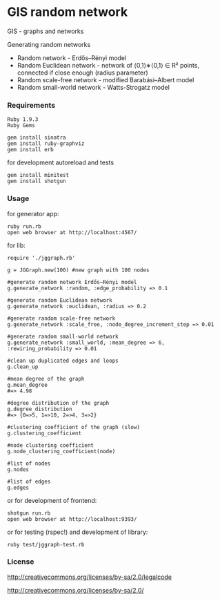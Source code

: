 GIS random network
==================

GIS - graphs and networks

Generating random networks

* Random network - Erdős–Rényi model
* Random Euclidean network - network of ⟨0,1⟩∗⟨0,1⟩ ∈ R² points, connected if close enough (radius parameter)
* Random scale-free network - modified Barabási–Albert model
* Random small-world network - Watts-Strogatz model

### Requirements

	Ruby 1.9.3
	Ruby Gems

	gem install sinatra
	gem install ruby-graphviz
	gem install erb

for development autoreload and tests

	gem install minitest
	gem install shotgun

### Usage

for generator app:

	ruby run.rb
	open web browser at http://localhost:4567/

for lib:

	require './jggraph.rb'

	g = JGGraph.new(100) #new graph with 100 nodes

	#generate random network Erdős–Rényi model
	g.generate_network :random, :edge_probability => 0.1

	#generate random Euclidean network
	g.generate_network :euclidean, :radius => 0.2

	#generate random scale-free network
	g.generate_network :scale_free, :node_degree_increment_step => 0.01

	#generate random small-world network
	g.generate_network :small_world, :mean_degree => 6, :rewiring_probability => 0.01

	#clean up duplicated edges and loops
	g.clean_up

	#mean degree of the graph
	g.mean_degree
	#=> 4.98

	#degree distribution of the graph
	g.degree_distribution
	#=> {0=>5, 1=>10, 2=>4, 3=>2}

	#clustering coefficient of the graph (slow)
	g.clustering_coefficient

	#node clustering coefficient
	g.node_clustering_coefficient(node)

	#list of nodes
	g.nodes

	#list of edges
	g.edges

or for development of frontend:

	shotgun run.rb
	open web browser at http://localhost:9393/

or for testing (rspec!) and development of library:

	ruby test/jggraph-test.rb

### License

http://creativecommons.org/licenses/by-sa/2.0/legalcode

http://creativecommons.org/licenses/by-sa/2.0/
